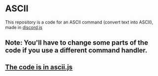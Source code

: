 # ASCII
This repository is a code for an ASCII command (convert text into ASCII), made in [discord.js](https://discord.js.org/# "Discord.js")
## Note: You'll have to change some parts of the code if you use a different command handler.
## [The code is in ascii.js](./ascii.js "hi")

